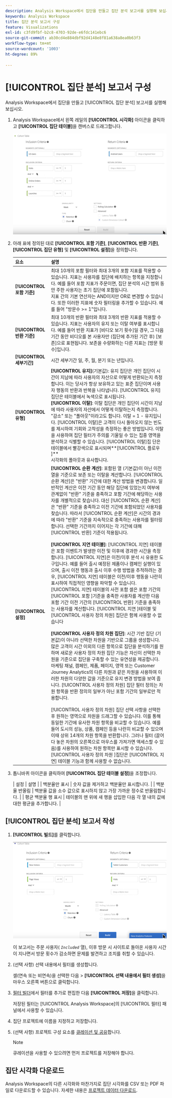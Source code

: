 ```yaml
---
description: Analysis Workspace에서 집단을 만들고 집단 분석 보고서를 실행해 보십시오.
keywords: Analysis Workspace
title: 집단 분석 보고서 구성
feature: Visualizations
exl-id: c3fd9fbf-b2c8-4703-92de-e6fdc141ebc6
source-git-commit: ab30cd4e884dbf92d4148e8f81a638a8ea0b63f3
workflow-type: tm+mt
source-wordcount: '1003'
ht-degree: 89%

---
```


# [!UICONTROL 집단 분석] 보고서 구성

Analysis Workspace에서 집단을 만들고 [!UICONTROL 집단 분석] 보고서를 실행해 보십시오.

1. Analysis Workspace에서 왼쪽 레일의 **[!UICONTROL 시각화]** 아이콘을 클릭하고 **[!UICONTROL 집단 테이블]**&#x200B;을 캔버스로 드래그합니다.

   ![포함 기준 및 반환 기준을 보여 주는 예제 집단 테이블.](assets/cohort-table.png)

1. 아래 표에 정의된 대로 **[!UICONTROL 포함 기준]**, **[!UICONTROL 반환 기준]**, **[!UICONTROL 집단 유형]** 및 **[!UICONTROL 설정]**&#x200B;을 정의합니다.

   | 요소 | 설명 |
   |--- |--- |
   | **[!UICONTROL 포함 기준]** | 최대 10개의 포함 필터와 최대 3개의 포함 지표를 적용할 수 있습니다. 지표는 사용자를 집단에 배치하는 항목을 지정합니다. 예를 들어 포함 지표가 주문이면, 집단 분석의 시간 범위 동안 주한 사용자는 초기 집단에 포함됩니다.<br>지표 간의 기본 연산자는 AND이지만 OR로 변경할 수 있습니다. 또한 이러한 지표에 숫자 필터링을 추가할 수 있습니다. 예를 들어 &quot;방문수 >= 1&quot;입니다.</br> |
   | **[!UICONTROL 반환 기준]** | 최대 10개의 반환 필터와 최대 3개의 반환 지표를 적용할 수 있습니다. 지표는 사용자의 유지 또는 이탈 여부를 표시합니다. 예를 들어 반환 지표가 [비디오 보기 횟수]일 경우, 그 다음 기간 동안 비디오를 본 사용자만 (집단에 추가된 기간 후) [보존]으로 표현됩니다. 보존을 수량화하는 다른 지표는 [방문 횟수]입니다. |
   | **[!UICONTROL 세부기간]** | 시간 세부기간 일, 주, 월, 분기 또는 년입니다. |
   | **[!UICONTROL 유형]** | **[!UICONTROL 유지]**(기본값): 유지 집단은 개인 집단이 시간이 지남에 따라 사용자의 자산으로 어떻게 반환되는지 측정합니다. 이는 당사가 항상 보유하고 있는 표준 집단이며 사용자 행동의 반환과 반복을 나타냅니다. [!UICONTROL 유지] 집단은 테이블에서 녹색으로 표시됩니다.<br>**[!UICONTROL 이탈&#x200B;]**: 이탈 집단은 개인 집단이 시간이 지남에 따라 사용자의 자산에서 어떻게 이탈하는지 측정합니다. &quot;감소&quot; 또는 &quot;폴아웃&quot;이라고도 합니다. 이탈 = 1 - 유지입니다. [!UICONTROL 이탈]은 고객이 다시 돌아오지 않는 빈도를 제시하여 기회와 고착성을 측정하는 좋은 방법입니다. 이탈을 사용하여 집단 필터가 주의를 기울일 수 있는 집중 영역을 분석하고 식별할 수 있습니다. [!UICONTROL 이탈]집 단은 테이블에서 빨강색으로 표시되며**[!UICONTROL &#x200B;플로우&#x200B;]**</br> 시각화의 폴아웃과 유사합니다. |
   | **[!UICONTROL 설정]** | **[!UICONTROL 순환 계산]**: 포함된 열 (기본값)이 아닌 이전 열을 기준으로 보존 또는 이탈을 계산합니다. [!UICONTROL 순환 계산]은 &quot;반환&quot; 기간에 대한 계산 방법을 변경합니다. 일반적인 계산은 이전 기간 동안 해당 집단에 있었는지 여부에 관계없이 &quot;반환&quot; 기준을 충족하고 포함 기간에 해당하는 사용자를 개별적으로 찾습니다. 대신 [!UICONTROL 순환 계산]은 &quot;반환&quot; 기준을 충족하고 이전 기간에 포함되었던 사용자를 찾습니다. 따라서 [!UICONTROL 순환 계산]은 시간의 경과에 따라 &quot;반환&quot; 기준을 지속적으로 충족하는 사용자를 필터링합니다. 선택한 기간까지 이어지는 각 기간에 대해 [!UICONTROL 반환] 기준이 적용됩니다. </br><br>**[!UICONTROL 지연 테이블&#x200B;]**: [!UICONTROL 지연] 테이블은 포함 이벤트가 발생한 이전 및 이후에 경과한 시간을 측정합니다. [!UICONTROL 지연]은 이전/이후 분석 시 유용한 도구입니다. 예를 들어 출시 예정된 제품이나 캠페인 실행이 있으며, 출시 이전 행동과 출시 이후 수행 방법을 추적하려는 경우, [!UICONTROL 지연] 테이블은 이전/이후 행동을 나란히 표시하여 직접적인 영향을 파악할 수 있습니다. [!UICONTROL 지연] 테이블의 사전 포함 셀은 포함 기간의 [!UICONTROL 포함 ]기준을 충족한 사용자를 계산한 다음 포함 기간 이전 기간의 [!UICONTROL 반환] 기준을 충족하는 사용자를 계산합니다. [!UICONTROL 지연 ]테이블 및 [!UICONTROL 사용자 정의 차원] 집단은 함께 사용할 수 없습니다</br><br>**[!UICONTROL 사용자 정의 차원 집단]**: 시간 기반 집단 (기본값)이 아니라 선택한 차원을 기반으로 그룹을 생성합니다. 많은 고객이 시간 이외의 다른 항목으로 집단을 분석하기를 원하며 새로운 사용자 정의 차원 집단 기능은 자신이 선택한 차원을 기준으로 집단을 구축할 수 있는 유연성을 제공합니다. 마케팅 채널, 캠페인, 제품, 페이지, 영역 또는 Customer Journey Analytics의 다른 차원과 같은 차원을 사용하여 이러한 차원의 다양한 값을 기준으로 유지 변경 방법을 보여 줍니다. [!UICONTROL 사용자 정의 차원] 집단 필터 정의는 차원 항목을 반환 정의의 일부가 아닌 포함 기간의 일부로만 적용합니다.</br><br>[!UICONTROL 사용자 정의 차원] 집단 선택 사항을 선택한 후 원하는 영역으로 차원을 드래그할 수 있습니다. 이를 통해 동일한 기간에 유사한 차원 항목을 비교할 수 있습니다. 예를 들어 도시의 성능, 상품, 캠페인 등을 나란히 비교할 수 있으며 이때 상위 14개의 차원 항목을 반환합니다. 그러나 필터 (끌어다 놓은 차원의 오른쪽으로 마우스를 가져가면 액세스할 수 있음)를 사용하여 원하는 차원 항목만 표시할 수 있습니다. [!UICONTROL 사용자 정의 차원 ]집단은 [!UICONTROL 지연] 테이블 기능과 함께 사용할 수 없습니다.</br> |

1. 톱니바퀴 아이콘을 클릭하여 **[!UICONTROL 집단 테이블 설정]**&#x200B;을 조정합니다.

   | 설정 | 설명 |
| 백분율만 표시 | 숫자 값을 제거하고 백분율만 표시합니다. |
| 백분율 반올림 | 백분율 값을 소수 값으로 표시하지 않고 가장 가까운 정수로 반올림합니다. |
| 평균 백분율 행 표시 | 테이블의 맨 위에 새 행을 삽입한 다음 각 열 내의 값에 대한 평균을 추가합니다. |

## [!UICONTROL 집단 분석] 보고서 작성

1. **[!UICONTROL 빌드]**&#x200B;를 클릭합니다.

   ![선택한 포함 기준 및 반환 기준을 표시하는 집단 테이블 보기. 작성을 클릭합니다.](assets/cohort-report.png)

   이 보고서는 주문 사용자( *`Included`* 열), 이후 방문 시 사이트로 돌아온 사용자 시간이 지나면서 방문 횟수가 감소하면 문제를 발견하고 조치를 취할 수 있습니다.
1. (선택 사항) 선택 내용에서 필터를 생성합니다.

   셀(연속 또는 비연속)을 선택한 다음 > **[!UICONTROL 선택 내용에서 필터 생성]**&#x200B;을 마우스 오른쪽 버튼으로 클릭합니다.

1. [필터 빌더](/help/components/filters/filter-builder.md)에서 필터를 추가로 편집한 다음 **[!UICONTROL 저장]**&#x200B;을 클릭합니다.

   저장된 필터는 [!UICONTROL Analysis Workspace]의 [!UICONTROL 필터] 패널에서 사용할 수 있습니다.
1. 집단 프로젝트에 이름을 지정하고 저장합니다.
1. (선택 사항) 프로젝트 구성 요소를 [큐레이션 및 공유](/help/analysis-workspace/curate-share/curate.md)합니다.

   >[!NOTE]
   >
   >큐레이션을 사용할 수 있으려면 먼저 프로젝트를 저장해야 합니다.

## 집단 시각화 다운로드

Analysis Workspace의 다른 시각화와 마찬가지로 집단 시각화를 CSV 또는 PDF 파일로 다운로드할 수 있습니다. 자세한 내용은 [프로젝트 데이터 다운로드](/help/analysis-workspace/export/download-send.md).